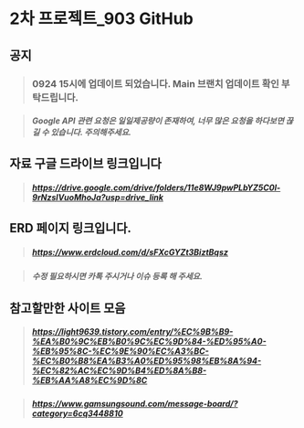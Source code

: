 2차 프로젝트_903 GitHub
======

## 공지

>### 0924 15시에 업데이트 되었습니다. Main 브랜치 업데이트 확인 부탁드립니다. 




>##### Google API 관련 요청은 일일제공량이 존재하여, 너무 많은 요청을 하다보면 끊길 수 있습니다. 주의해주세요.





자료 구글 드라이브 링크입니다
------

>##### https://drive.google.com/drive/folders/11e8WJ9pwPLbYZ5C0l-9rNzslVuoMhoJa?usp=drive_link





 ERD 페이지 링크입니다.
------
>##### https://www.erdcloud.com/d/sFXcGYZt3BiztBqsz
      
>##### 수정 필요하시면 카톡 주시거나 이슈 등록 해 주세요.





 참고할만한 사이트 모음
 ------
>##### https://light9639.tistory.com/entry/%EC%9B%B9-%EA%B0%9C%EB%B0%9C%EC%9D%84-%ED%95%A0-%EB%95%8C-%EC%9E%90%EC%A3%BC-%EC%B0%B8%EA%B3%A0%ED%95%98%EB%8A%94-%EC%82%AC%EC%9D%B4%ED%8A%B8-%EB%AA%A8%EC%9D%8C
      
>##### https://www.gamsungsound.com/message-board/?category=6cq3448810
